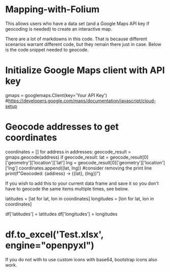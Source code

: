 # Mapping-with-Folium
This allows users who have a data set (and a Google Maps API key if geocoding is needed) to create an interactive map.

There are a lot of markdowns in this code. That is because different scenarios warrant different code, but they remain there just in case. Below is the code snippet needed to geocode.


# Initialize Google Maps client with API key
gmaps = googlemaps.Client(key='Your API Key')
#https://developers.google.com/maps/documentation/javascript/cloud-setup


# Geocode addresses to get coordinates
coordinates = []
for address in addresses:
    geocode_result = gmaps.geocode(address)
    if geocode_result:
        lat = geocode_result[0]['geometry']['location']['lat']
        lng = geocode_result[0]['geometry']['location']['lng']
        coordinates.append((lat, lng))
        #consider removing the print line
        print(f"Geocoded: {address} -> ({lat}, {lng})")  

If you wish to add this to your current data frame and save it so you don't have to geocode the same items multiple times, see below.


latitudes = [lat for lat, lon in coordinates]
longitudes = [lon for lat, lon in coordinates]

df['latitudes'] = latitudes
df['longitudes'] = longitudes
# df.to_excel('Test.xlsx', engine="openpyxl")

If you do not with to use custom icons with base64, bootstrap icons also work.

